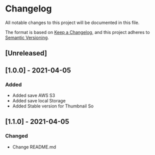 # Changelog
All notable changes to this project will be documented in this file.

The format is based on [Keep a Changelog](https://keepachangelog.com/en/1.0.0/),
and this project adheres to [Semantic Versioning](https://semver.org/spec/v2.0.0.html).

## [Unreleased]

## [1.0.0] - 2021-04-05
### Added
- Added save AWS S3
- Added save local Storage
- Added Stable version for Thumbnail So

## [1.1.0] - 2021-04-05
### Changed
- Change README.md
